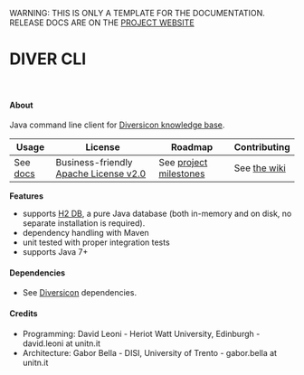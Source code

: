 
<p class="josman-to-strip">
WARNING: THIS IS ONLY A TEMPLATE FOR THE DOCUMENTATION. <br/>
RELEASE DOCS ARE ON THE <a href="http://davidleoni.github.io/divercli/" target="_blank">PROJECT WEBSITE</a>
</p>

<p class="josman-to-strip" align="center">

<h1> DIVER CLI </h1>

<br/>
</p>



#### About

Java command line client for <a href="https://github.com/DavidLeoni/diversicon" target="_blank">Diversicon knowledge base</a>. 


|**Usage**|**License**|**Roadmap**|**Contributing**|
|-----------|---------|-----------|----------------|
| See [docs](docs) |Business-friendly [Apache License v2.0](LICENSE.txt) | See [project milestones](../../milestones) | See [the wiki](../../wiki)|

**Features**
  
  * supports <a href="http://www.h2database.com/html/main.html" target="_blank">H2 DB</a>, a pure Java database (both in-memory and on disk, no separate installation is required).
  * dependency handling with Maven    
  * unit tested with proper integration tests    
  * supports Java 7+


#### Dependencies

* See <a href="https://github.com/DavidLeoni/diversicon" target="_blank">Diversicon</a> dependencies. 


#### Credits

* Programming:  David Leoni - Heriot Watt University, Edinburgh - david.leoni at unitn.it
* Architecture: Gabor Bella - DISI, University of Trento -  gabor.bella at unitn.it
